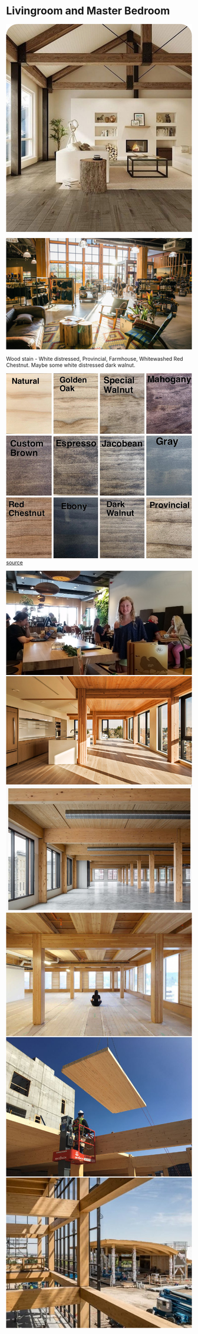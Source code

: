 # Livingroom and Master Bedroom



![](img/grey-beams.jpg) 

![](img/REI.jpg)  

Wood stain - White distressed, Provincial, Farmhouse, Whitewashed Red Chestnut. Maybe some white distressed dark walnut.

<!--
	Polyblend #11 Snow White 8 oz. Grout Renew Colorant

	https://www.homedepot.com/p/Custom-Building-Products-Polyblend-11-Snow-White-8-oz-Grout-Renew-Colorant-GCL11HPT/100133209

	How To:
	https://www.remodelaholic.com/dye-grout-refresh-dated-tile-floor/
-->

![](img/wood-colors-white-distressed.jpg)
[source](https://www.etsy.com/listing/903462334/wood-samples-wood-stain-sample-stain)

![](img/wood-table.jpg)
![](img/8-C12-main-sun-CR-Andrew-Pogue_800.jpg)
![](img/masstimber.jpg)
![](img/MGA-mass-timber-wood-innovation-design-centre-hero-886x590.jpg)
![](img/T3_Construction_1-800x800.jpg)
![](img/mass-timber-frame-e1569231844722.jpg)